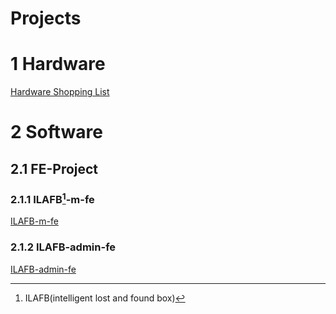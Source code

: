 # Projects

# 1 Hardware

[Hardware Shopping List](./hardware-shopping-list.md)

# 2 Software

## 2.1 FE-Project

### 2.1.1 ILAFB[^1]-m-fe

[ILAFB-m-fe](https://github.com/AidanDai/graduation-design/tree/master/projects/ILAFB-m-fe)

### 2.1.2 ILAFB-admin-fe

[ILAFB-admin-fe](https://github.com/AidanDai/graduation-design/tree/master/projects/ILAFB-admin-fe)

[^1]:ILAFB(intelligent lost and found box)